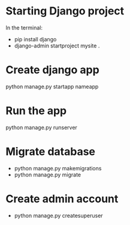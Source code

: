 # Starting Django project

In the terminal:
- pip install django
- django-admin startproject mysite .

# Create django app
python manage.py startapp nameapp

# Run the app
python manage.py runserver 

# Migrate database
- python manage.py makemigrations
- python manage.py migrate

# Create admin account
- python manage.py createsuperuser

